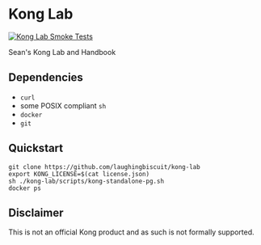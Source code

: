 # Kong Lab

[![Kong Lab Smoke Tests](https://github.com/laughingbiscuit/kong-lab/actions/workflows/kong-lab.yaml/badge.svg)](https://github.com/laughingbiscuit/kong-lab/actions/workflows/kong-lab.yaml) 

Sean's Kong Lab and Handbook 

## Dependencies

- `curl`
- some POSIX compliant `sh`
- `docker`
- `git`

## Quickstart

```
git clone https://github.com/laughingbiscuit/kong-lab
export KONG_LICENSE=$(cat license.json)
sh ./kong-lab/scripts/kong-standalone-pg.sh
docker ps
```

## Disclaimer

This is not an official Kong product and as such is not formally supported.
